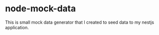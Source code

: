 # node-mock-data
This is small mock data generator that I created to seed data to my nestjs application.
